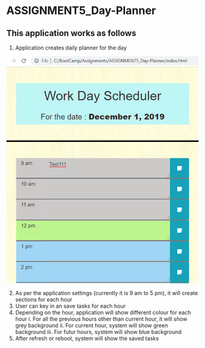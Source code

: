 # ASSIGNMENT5_Day-Planner

## This application works as follows

1. Application creates daily planner for the day

![picture alt](assets/img/AppHome.PNG "Home Page")

2. As per the application settings (currently it is 9 am to 5 pm), it will create sections for each hour
3. User can key in an save tasks for each hour
4. Depending on the hour, application will show different colour for each hour
    i. For all the previous hours other than current hour, it will show grey background
    ii. For current hour, system will show green background
    iii. For futur hours, system will show blue background
5. After refresh or reboot, system will show the saved tasks 
